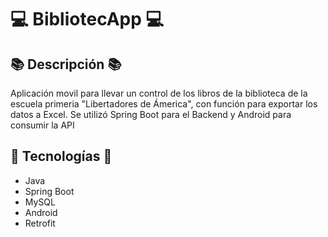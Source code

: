 # 💻 BibliotecApp 💻

## 📚 Descripción 📚
Aplicación movil para llevar un control de los libros de la biblioteca de la escuela primeria "Libertadores de Ámerica", con función para exportar los datos a Excel.
Se utilizó Spring Boot para el Backend y Android para consumir la API

## 🚀 Tecnologías 🚀
- Java
- Spring Boot
- MySQL
- Android
- Retrofit
		
